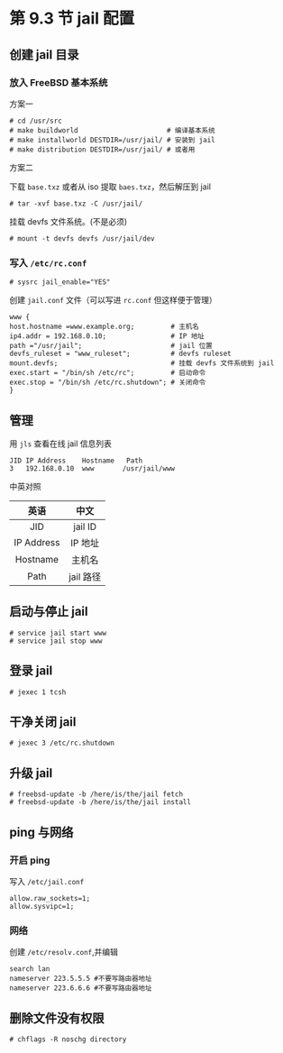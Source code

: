 # 第 9.3 节 jail 配置

## 创建 jail 目录

### 放入 FreeBSD 基本系统

方案一

```shell
# cd /usr/src
# make buildworld                      # 编译基本系统
# make installworld DESTDIR=/usr/jail/ # 安装到 jail
# make distribution DESTDIR=/usr/jail/ # 或者用
```

方案二

下载 `base.txz` 或者从 iso 提取 `baes.txz`，然后解压到 jail
```shell
# tar -xvf base.txz -C /usr/jail/
```
挂载 devfs 文件系统。(不是必须)

```shell
# mount -t devfs devfs /usr/jail/dev
```
### 写入 `/etc/rc.conf`

```shell
# sysrc jail_enable="YES"
```

创建 `jail.conf` 文件（可以写进 `rc.conf` 但这样便于管理）

```shell
www {
host.hostname =www.example.org;         # 主机名
ip4.addr = 192.168.0.10;                # IP 地址
path ="/usr/jail";                      # jail 位置
devfs_ruleset = "www_ruleset";          # devfs ruleset
mount.devfs;                            # 挂载 devfs 文件系统到 jail
exec.start = "/bin/sh /etc/rc";         # 启动命令
exec.stop = "/bin/sh /etc/rc.shutdown"; # 关闭命令
}
```

## 管理

用 `jls` 查看在线 jail 信息列表

```shell
JID IP Address    Hostname   Path
3   192.168.0.10  www       /usr/jail/www
```

中英对照

|    英语    |   中文    |
| :--------: | :-------: |
|    JID     |  jail ID  |
| IP Address |  IP 地址  |
|  Hostname  |  主机名   |
|    Path    | jail 路径 |

## 启动与停止 jail

```shell
# service jail start www
# service jail stop www
```

## 登录 jail

```shell
# jexec 1 tcsh
```

## 干净关闭 jail

```shell
# jexec 3 /etc/rc.shutdown
```

## 升级 jail

```shell
# freebsd-update -b /here/is/the/jail fetch
# freebsd-update -b /here/is/the/jail install
```

## ping 与网络

### 开启 ping

写入 `/etc/jail.conf`

```shell
allow.raw_sockets=1;
allow.sysvipc=1;
```

### 网络

创建 `/etc/resolv.conf`,并编辑

```shell
search lan
nameserver 223.5.5.5 #不要写路由器地址
nameserver 223.6.6.6 #不要写路由器地址
```

## 删除文件没有权限

```shell
# chflags -R noschg directory
```

